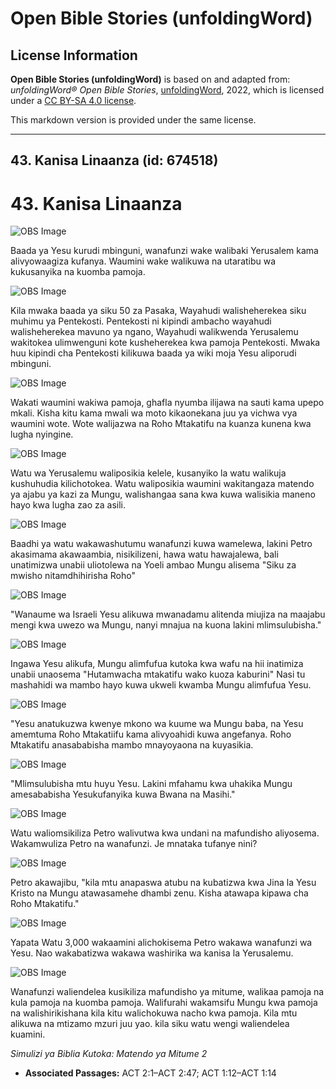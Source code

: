 # Open Bible Stories (unfoldingWord)

## License Information

**Open Bible Stories (unfoldingWord)** is based on and adapted from: _unfoldingWord® Open Bible Stories_, [unfoldingWord](https://unfoldingword.org/utw), 2022, which is licensed under a [CC BY-SA 4.0 license](https://creativecommons.org/licenses/by-sa/4.0/legalcode.en).

This markdown version is provided under the same license.



--------------------------------

## 43. Kanisa Linaanza (id: 674518)

43\. Kanisa Linaanza
====================

![OBS Image](https://cdn.door43.org/obs/jpg/360px/obs-en-43-01.jpg)

Baada ya Yesu kurudi mbinguni, wanafunzi wake walibaki Yerusalem kama alivyowaagiza kufanya. Waumini wake walikuwa na utaratibu wa kukusanyika na kuomba pamoja.

![OBS Image](https://cdn.door43.org/obs/jpg/360px/obs-en-43-02.jpg)

Kila mwaka baada ya siku 50 za Pasaka, Wayahudi walisheherekea siku muhimu ya Pentekosti. Pentekosti ni kipindi ambacho wayahudi walisheherekea mavuno ya ngano, Wayahudi walikwenda Yerusalemu wakitokea ulimwenguni kote kusheherekea kwa pamoja Pentekosti. Mwaka huu kipindi cha Pentekosti kilikuwa baada ya wiki moja Yesu aliporudi mbinguni.

![OBS Image](https://cdn.door43.org/obs/jpg/360px/obs-en-43-03.jpg)

Wakati waumini wakiwa pamoja, ghafla nyumba ilijawa na sauti kama upepo mkali. Kisha kitu kama mwali wa moto kikaonekana juu ya vichwa vya waumini wote. Wote walijazwa na Roho Mtakatifu na kuanza kunena kwa lugha nyingine.

![OBS Image](https://cdn.door43.org/obs/jpg/360px/obs-en-43-04.jpg)

Watu wa Yerusalemu waliposikia kelele, kusanyiko la watu walikuja kushuhudia kilichotokea. Watu waliposikia waumini wakitangaza matendo ya ajabu ya kazi za Mungu, walishangaa sana kwa kuwa walisikia maneno hayo kwa lugha zao za asili.

![OBS Image](https://cdn.door43.org/obs/jpg/360px/obs-en-43-05.jpg)

Baadhi ya watu wakawashutumu wanafunzi kuwa wamelewa, lakini Petro akasimama akawaambia, nisikilizeni, hawa watu hawajalewa, bali unatimizwa unabii uliotolewa na Yoeli ambao Mungu alisema "Siku za mwisho nitamdhihirisha Roho"

![OBS Image](https://cdn.door43.org/obs/jpg/360px/obs-en-43-06.jpg)

"Wanaume wa Israeli Yesu alikuwa mwanadamu alitenda miujiza na maajabu mengi kwa uwezo wa Mungu, nanyi mnajua na kuona lakini mlimsulubisha."

![OBS Image](https://cdn.door43.org/obs/jpg/360px/obs-en-43-07.jpg)

Ingawa Yesu alikufa, Mungu alimfufua kutoka kwa wafu na hii inatimiza unabii unaosema "Hutamwacha mtakatifu wako kuoza kaburini" Nasi tu mashahidi wa mambo hayo kuwa ukweli kwamba Mungu alimfufua Yesu.

![OBS Image](https://cdn.door43.org/obs/jpg/360px/obs-en-43-08.jpg)

"Yesu anatukuzwa kwenye mkono wa kuume wa Mungu baba, na Yesu amemtuma Roho Mtakatiifu kama alivyoahidi kuwa angefanya. Roho Mtakatifu anasababisha mambo mnayoyaona na kuyasikia.

![OBS Image](https://cdn.door43.org/obs/jpg/360px/obs-en-43-09.jpg)

"Mlimsulubisha mtu huyu Yesu. Lakini mfahamu kwa uhakika Mungu amesababisha Yesukufanyika kuwa Bwana na Masihi."

![OBS Image](https://cdn.door43.org/obs/jpg/360px/obs-en-43-10.jpg)

Watu waliomsikiliza Petro walivutwa kwa undani na mafundisho aliyosema. Wakamwuliza Petro na wanafunzi. Je mnataka tufanye nini?

![OBS Image](https://cdn.door43.org/obs/jpg/360px/obs-en-43-11.jpg)

Petro akawajibu, "kila mtu anapaswa atubu na kubatizwa kwa Jina la Yesu Kristo na Mungu atawasamehe dhambi zenu. Kisha atawapa kipawa cha Roho Mtakatifu."

![OBS Image](https://cdn.door43.org/obs/jpg/360px/obs-en-43-12.jpg)

Yapata Watu 3,000 wakaamini alichokisema Petro wakawa wanafunzi wa Yesu. Nao wakabatizwa wakawa washirika wa kanisa la Yerusalemu.

![OBS Image](https://cdn.door43.org/obs/jpg/360px/obs-en-43-13.jpg)

Wanafunzi waliendelea kusikiliza mafundisho ya mitume, walikaa pamoja na kula pamoja na kuomba pamoja. Walifurahi wakamsifu Mungu kwa pamoja na walishirikishana kila kitu walichokuwa nacho kwa pamoja. Kila mtu alikuwa na mtizamo mzuri juu yao. kila siku watu wengi waliendelea kuamini.

*Simulizi ya Biblia Kutoka: Matendo ya Mitume 2*

* **Associated Passages:** ACT 2:1–ACT 2:47; ACT 1:12–ACT 1:14

